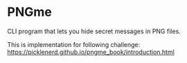 # PNGme
CLI program that lets you hide secret messages in PNG files.

This is implementation for following challenge: https://picklenerd.github.io/pngme_book/introduction.html
